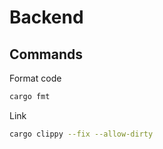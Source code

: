 # Backend

## Commands

Format code

```sh
cargo fmt
```

Link

```sh
cargo clippy --fix --allow-dirty
```